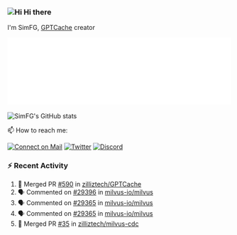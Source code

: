 ### <img src='https://qpluspicture.oss-cn-beijing.aliyuncs.com/6LjjQA/Hi.gif' alt='Hi' width="24"/> Hi there

I'm SimFG, [GPTCache](https://github.com/zilliztech/GPTCache) creator

![Metrics 👋](/metrics.plugin.followup.user.svg)

![SimFG's GitHub stats](https://github-readme-stats.vercel.app/api?username=SimFG&show_icons=true&theme=radical&count_private=true)

📫 How to reach me:

[![Connect on Mail](https://img.shields.io/badge/Ask%20me-anything-1abc9c.svg)](mailto:1142838399@qq.com)
[![Twitter](https://img.shields.io/twitter/follow/FogSim?style=social)](https://twitter.com/FogSim)
[![Discord](https://img.shields.io/discord/1092648432495251507?label=Discord&logo=discord)](https://discord.gg/Q8C6WEjSWV)

### :zap: Recent Activity

<!--START_SECTION:activity-->
1. 🎉 Merged PR [#590](https://github.com/zilliztech/GPTCache/pull/590) in [zilliztech/GPTCache](https://github.com/zilliztech/GPTCache)
2. 🗣 Commented on [#29396](https://github.com/milvus-io/milvus/issues/29396) in [milvus-io/milvus](https://github.com/milvus-io/milvus)
3. 🗣 Commented on [#29365](https://github.com/milvus-io/milvus/issues/29365) in [milvus-io/milvus](https://github.com/milvus-io/milvus)
4. 🗣 Commented on [#29365](https://github.com/milvus-io/milvus/issues/29365) in [milvus-io/milvus](https://github.com/milvus-io/milvus)
5. 🎉 Merged PR [#35](https://github.com/zilliztech/milvus-cdc/pull/35) in [zilliztech/milvus-cdc](https://github.com/zilliztech/milvus-cdc)
<!--END_SECTION:activity-->

